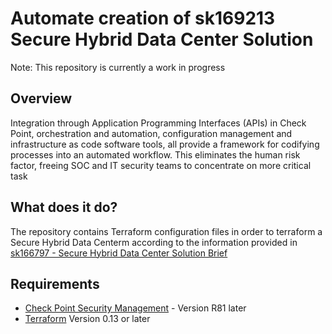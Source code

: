 # Automate creation of sk169213 Secure Hybrid Data Center Solution

Note: This repository is currently a work in progress

## Overview
Integration through Application Programming Interfaces (APIs) in Check Point, orchestration and automation, configuration management and infrastructure as code software tools, all provide a framework for codifying processes into an automated workflow. This eliminates the human risk factor, freeing SOC and IT security teams to concentrate on more critical task

## What does it do?
The repository contains Terraform configuration files in order to terraform a Secure Hybrid Data Centerm according to the information provided in [sk166797 - Secure Hybrid Data Center Solution Brief](https://supportcenter.checkpoint.com/supportcenter/portal?eventSubmit_doGoviewsolutiondetails=&solutionid=sk166797)

## Requirements
- [Check Point Security Management](https://supportcenter.checkpoint.com/supportcenter/portal?eventSubmit_doGoviewsolutiondetails=&solutionid=sk166715) - Version R81 later
- [Terraform](https://www.terraform.io/) Version 0.13 or later
